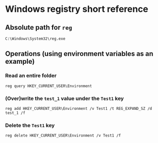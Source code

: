 # Windows registry short reference

## Absolute path for `reg`

```shell
C:\Windows\System32\reg.exe
```

## Operations (using environment variables as an example)

### Read an entire folder

```shell
reg query HKEY_CURRENT_USER\Environment
```

### (Over)write the `test_1` value under the `Test1` key
```shell
reg add HKEY_CURRENT_USER\Environment /v Test1 /t REG_EXPAND_SZ /d test_1 /f
```

### Delete the `Test1` key

```shell
reg delete HKEY_CURRENT_USER\Environment /v Test1 /f
```
